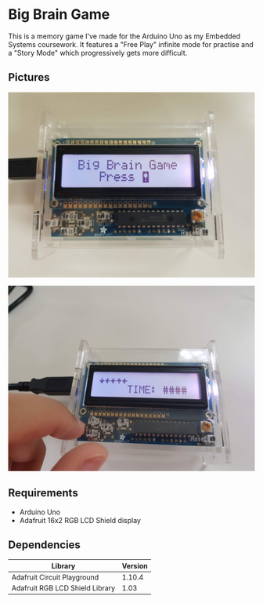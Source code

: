 # Big Brain Game
This is a memory game I've made for the Arduino Uno as my Embedded Systems coursework.
It features a "Free Play" infinite mode for practise and a "Story Mode" which progressively gets more difficult.

## Pictures
![Splash Screen](img/splash.jpg)

![Gameplay](img/game.jpg)

## Requirements
- Arduino Uno
- Adafruit 16x2 RGB LCD Shield display

## Dependencies
| Library                         | Version |
|---------------------------------|---------|
| Adafruit Circuit Playground     | 1.10.4  |
| Adafruit RGB LCD Shield Library | 1.03    |
